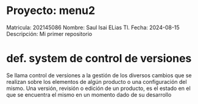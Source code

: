 # Proyecto: menu2
Matricula: 		202145086
Nombre:			Saul Isai ELias Tl.
Fecha: 			2024-08-15
Descripción:		Mi primer repositorio

# def. system de control de versiones
Se llama control de versiones a la gestión de los diversos cambios que se realizan sobre los elementos de algún producto o una configuración del mismo. Una versión, revisión o edición de un producto, es el estado en el que se encuentra el mismo en un momento dado de su desarrollo